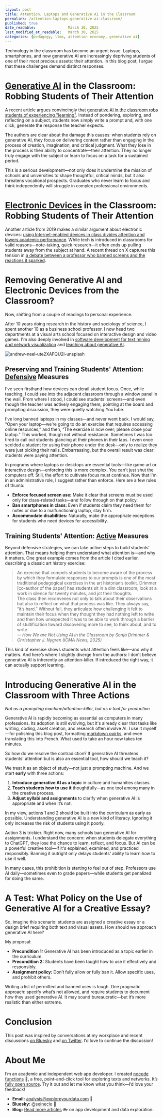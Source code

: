 ```yaml
---
layout: post
title: Attention, Laptops and Generative AI in the Classroom
permalink: /attention-laptops-generative-ai-classroom/
published: true
date_readable:               March 30, 2025
last_modified_at_readable:   March 30, 2025
categories: [pedagogy, llms, attention economy, generative ai]
---
```


Technology in the classroom has become an urgent issue. Laptops, smartphones, and now generative AI are increasingly depriving students of one of their most precious assets: their attention. In this blog post, I argue that these challenges demand distinct responses.

# <u>Generative AI</u> in the Classroom: Robbing Students of Their Attention
A recent article argues convincingly that [generative AI in the classroom robs students of experiencing "learning"](https://static1.squarespace.com/static/55577d2fe4b02de6a6ea49cd/t/67dfeb8d9ff3a5472a6d719d/1742728078061/Drimmer_Nygren_Not_Using_AI.pdf). Instead of pondering, exploring, and reflecting on a subject, students now simply write a prompt and, with one click, generate the response the teacher expects.

The authors are clear about the damage this causes: when students rely on generative AI, they focus on delivering content rather than engaging in the process of creation, imagination, and critical judgment. What they lose in the process is their ability to concentrate—their attention. They no longer truly engage with the subject or learn to focus on a task for a sustained period.

This is a serious development—not only does it undermine the mission of schools and universities to shape thoughtful, critical minds, but it also threatens vocational prospects. Graduates who never learn to focus and think independently will struggle in complex professional environments.

# <u>Electronic Devices</u> in the Classroom: Robbing Students of Their Attention
Another article from 2019 makes a similar argument about electronic devices: [using Internet-enabled devices in class divides attention and lowers academic performance](https://www.ualberta.ca/en/centre-for-teaching-and-learning/media-library/teaching-institute/2019/dividing-attention-in-the-classroom-reduces-exam-performance.pdf). While tech is introduced in classrooms for valid reasons—note-taking, quick research—it often ends up pulling students away from the subject at hand. A recent thread on X captures this tension in [a debate between a professor who banned screens and the reactions it sparked](https://x.com/HKBradshaw/status/1880322152999841983).

# Removing Generative AI and Electronic Devices from the Classroom?
Now, shifting from a couple of readings to personal experience.

After 10 years doing research in the history and sociology of science, I spent another 10 as a business school professor. I now head two departments at a visual arts school focused on interactive design and video games. I'm also deeply involved in [software development for text mining and network visualization](https://nocodefunctions.com/) and [teaching about generative AI](https://ai-for-professionals.com/).

![andrew-neel-ute2XAFQU2I-unsplash](https://github.com/user-attachments/assets/6876a822-f27d-4d5e-8c84-583bd1085366)

## Preserving and Training Students' Attention: <u>Defensive</u> Measures
I’ve seen firsthand how devices can derail student focus. Once, while teaching, I could see into the adjacent classroom through a window panel in the wall. From where I stood, I could see students’ screens—and even though the teacher was actively engaging them, pointing at the board and prompting discussion, they were quietly watching YouTube.

I’ve long banned laptops in my classes—and never went back. I would say, “Open your laptop—we’re going to do an exercise that requires accessing online resources,” and then, “The exercise is now over; please close your laptop.” This worked, though not without resistance. Sometimes I was too tired to call out students glancing at their phones in their laps. I even once scolded a student for using their phone under the desk—only to realize they were just picking their nails. Embarrassing, but the overall result was clear: students were paying attention.

In programs where laptops or desktops are essential tools—like game art or interactive design—enforcing this is more complex. You can't just shut the computers off. Still, the effort to cultivate focus must continue. Now that I'm in an administrative role, I suggest rather than enforce. Here are a few rules of thumb:

- **Enforce focused screen use:** Make it clear that screens must be used only for class-related tasks—and follow through on that policy.
- **Ban smartphones in class:** Even if students claim they need them for notes or due to a malfunctioning laptop, stay firm.
- **Accommodate disabilities:** Naturally, make the appropriate exceptions for students who need devices for accessibility.

## Training Students' Attention: <u>Active</u> Measures
Beyond defensive strategies, we can take active steps to build students’ attention. That means helping them understand what attention is—and why it matters. One great example comes from the article I cited earlier, describing a classic art history exercise:

> An exercise that compels students to become aware of the process by which they formulate responses to our prompts is one of the most traditional pedagogical exercises in the art historian’s toolkit. Drimmer [co-author of the paper] has students sit in a dim classroom, look at a work in silence for twenty minutes, and jot their thoughts.  
> The class then reconvenes not only to talk about their observations but also to reflect on what that process was like. They always say, “it’s hard.” Without fail, they articulate how challenging it felt to maintain their focus when they thought they had nothing left to write and then how unexpected it was to be able to work through a barrier of stultification toward discovering more to see, to think about, and to write.  
> -- <cite>How We are Not Using AI in the Classroom by Sonja Drimmer & Christopher J. Nygren (ICMA News, 2025)</cite>

This kind of exercise shows students what attention feels like—and why it matters. And here’s where I slightly diverge from the authors: I don’t believe generative AI is inherently an attention-killer. If introduced the right way, it can actually support learning.

# Introducing Generative AI in the Classroom with Three Actions  
*Not as a prompting machine/attention-killer, but as a tool for production*

Generative AI is rapidly becoming as essential as computers in many professions. Its adoption is still evolving, but it's already clear that tasks like writing, coding, asset creation, and research often involve AI. I use it myself—for polishing this blog post, formatting [markdown quirks](https://chatgpt.com/share/67e91600-cfa0-8001-9d7c-2b7ebf69659e), and even translating this into French. What used to take an hour now takes ten minutes.

So how do we resolve the contradiction? If generative AI threatens students' attention but is also an essential tool, how should we teach it?

We treat it as an object of study—not just a prompting machine. And we start **early** with three actions:

1. **Introduce generative AI as a topic** in culture and humanities classes.
2. **Teach students how to use it** thoughtfully—as one tool among many in the creative process.
3. **Adjust syllabi and assignments** to clarify when generative AI is appropriate and when it’s not.

In my view, actions 1 and 2 should be built into the curriculum as early as possible. Understanding generative AI is a new kind of literacy. Ignoring it only increases the risk of students using it poorly.

Action 3 is trickier. Right now, many schools ban generative AI for assignments. I understand the concern: when students delegate everything to ChatGPT, they lose the chance to learn, reflect, and focus. But AI can be a powerful creative tool—if it's explained, examined, and practiced responsibly. Banning it outright only delays students' ability to learn how to use it well.

In many cases, this prohibition is starting to feel out of step. Professors use AI daily—sometimes even to grade papers—while students get penalized for doing the same.

# A Test: What Policy on the Use of Generative AI for a Creative Essay?
So, imagine this scenario: students are assigned a creative essay or a design brief requiring both text and visual assets. How should we approach generative AI here?

My proposal:

- **Precondition 1:** Generative AI has been introduced as a topic earlier in the curriculum.
- **Precondition 2:** Students have been taught how to use it effectively and responsibly.
- **Assignment policy:** Don’t fully allow or fully ban it. Allow specific uses, and prohibit others.

Writing a list of permitted and banned uses is tough. One pragmatic approach: specify what’s not allowed, and require students to document how they used generative AI. It may sound bureaucratic—but it’s more realistic than either extreme.

# Conclusion
This post was inspired by conversations at my workplace and recent discussions [on Bluesky](https://bsky.app/profile/disabilitystor1.bsky.social/post/3llhkutjz7k2q) and [on Twitter](https://x.com/HKBradshaw/status/1906031696794796196). I’d love to continue the discussion!

# About Me
I’m an academic and independent web app developer. I created [nocode functions](https://nocodefunctions.com) 🔎, a free, point-and-click tool for exploring texts and networks. It’s [fully open source](https://github.com/seinecle/nocodefunctions). Try it out and let me know what you think—I’d love your feedback!

- **Email:** [analysis@exploreyourdata.com](mailto:analysis@exploreyourdata.com) 📧  
- **Bluesky:** [@seinecle](https://bsky.app/profile/seinecle.bsky.social) 📱  
- **Blog:** [Read more articles](https://nocodefunctions.com/blog) 👓 on app development and data exploration.
